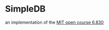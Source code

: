 # SimpleDB
an implementation of the [MIT open course 6.830](https://ocw.mit.edu/courses/electrical-engineering-and-computer-science/6-830-database-systems-fall-2010/index.htm)
